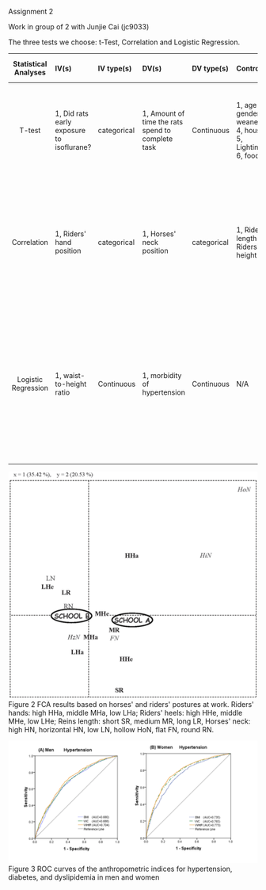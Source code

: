 Assignment 2

Work in group of 2 with Junjie Cai (jc9033)

The three tests we choose: t-Test, Correlation and Logistic Regression. 


| **Statistical Analyses**	|  **IV(s)**  |  **IV type(s)** |  **DV(s)**  |  **DV type(s)**  |  **Control Var** | **Control Var type**  | **Question to be answered** | **_H0_** | **alpha** | **link to paper**| 
|:----------:|:----------|:------------|:-------------|:-------------|:------------|:------------- |:------------------|:----:|:-------:|:-------|
T-test	| 1, Did rats early exposure to isoflurane? | categorical | 1, Amount of time the rats spend to complete task| Continuous | 1, age 2, gender 3, weaned_age 4, housing_lab 5, Lighting_hours 6, food_supply| 1, continuous 2, categorical 3, continuous 4, categorical 5, continuous 6, continuous | Do the amount of time the isoflurane group spend to complete task significantly higher than control group| Number of horses of test group <= Number of control group | 0.001 | [Early Exposure to Volatile Anesthetics Impairs Long-Term Associative Learning and Recognition Memory](https://journals.plos.org/plosone/article?id=10.1371/journal.pone.0105340) |
Correlation	| 1, Riders' hand position | categorical | 1, Horses' neck position| categorical | 1, Riders' rein length 2, Riders' heel height | 1, categorical 2, categorical |	Number of horses with high, round, or hollow neck position when riders spent more time with low hands positions is significantly higher than the control group | Number of horses of test group <= Number of control group | 0.01 | [Human Direct Actions May Alter Animal Welfare, a Study on Horses (Equus caballus)](https://journals.plos.org/plosone/article?id=10.1371/journal.pone.0010257) |
Logistic Regression | 1, waist-to-height ratio | Continuous | 1, morbidity of hypertension | Continuous | N/A | N/A | Do the hypertension morbidity of people who has higher waist-to-height ratio(WHtR) significantly higher than the hypertension morbidity of people who has lower waist-to-height ratio(WHtR) | (morbidity of WHtR≥0.5) <= (morbidity WHtR <0.5) | 0.05 | [Waist-to-Height Ratio and Cardiovascular Risk Factors among Chinese Adults in Beijing](https://journals.plos.org/plosone/article?id=10.1371/journal.pone.0069298) |
  |||||||||
  
![main plot](journal.pone.0010257.g002.png)
Figure 2
FCA results based on horses' and riders' postures at work.
Riders' hands: high HHa, middle MHa, low LHa; Riders' heels: high HHe, middle MHe, low LHe; Reins length: short SR, medium MR, long LR, Horses' neck: high HN, horizontal HN, low LN, hollow HoN, flat FN, round RN.

![main plot](WHtR.png)
Figure 3
ROC curves of the anthropometric indices for hypertension, diabetes, and dyslipidemia in men and women 
